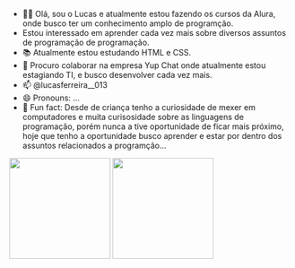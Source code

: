 - 🧑‍💻 Olá, sou o Lucas e atualmente estou fazendo os cursos da Alura, onde busco ter um conhecimento amplo de programção.
-  Estou interessado em aprender cada vez mais sobre diversos assuntos de programação de programação.
- 📚 Atualmente estou estudando HTML e CSS.
- 🎯 Procuro colaborar na empresa Yup Chat onde atualmente estou estagiando TI, e busco desenvolver cada vez mais.
- 📫 @lucasferreira__013
- 😄 Pronouns: ...
- 💭 Fun fact: Desde de criança tenho a curiosidade de mexer em computadores e muita curisosidade sobre as linguagens de programação, porém nunca a tive oportunidade de ficar mais próximo, hoje que tenho a oportunidade busco aprender e estar por dentro dos assuntos relacionados a programção...


<div>
  <img height="180em" src="https://github-readme-stats.vercel.app/api?username=LucasFerreira92a&show_icons=true&theme=tokyonight" />
  <img height="180em" src="https://github-readme-stats.vercel.app/api/top-langs/?username=LucasFerreira92&layout=compact&theme=tokyonight" />
</div>
